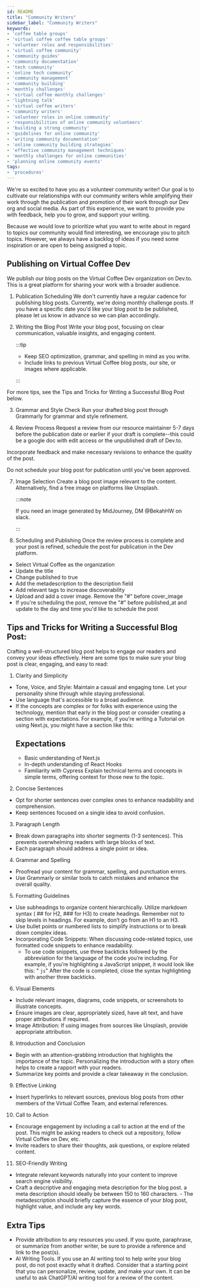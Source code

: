 ```yaml
---
id: README
title: "Community Writers"
sidebar_label: "Community Writers"
keywords: 
- 'coffee table groups'
- 'virtual coffee coffee table groups'
- 'volunteer roles and responsibilities'
- 'virtual coffee community'
- 'community guides'
- 'community documentation'
- 'tech community'
- 'online tech community'
- 'community management'
- 'community building'
- 'monthly challenges'
- 'virtual coffee monthly challenges'
- 'lightning talk'
- 'virtual coffee writers'
- 'community writers'
- 'volunteer roles in online community'
- 'responsibilities of online community volunteers'
- 'building a strong community'
- 'guidelines for online community'
- 'writing community documentation'
- 'online community building strategies'
- 'effective community management techniques'
- 'monthly challenges for online communities'
- 'planning online community events'
tags:
- 'procedures'
---
```


We're so excited to have you as a volunteer community writer! Our goal is to cultivate our relationships with our community writers while amplifying their work through the publication and promotion of their work through our Dev org and social media. As part of this experience, we want to provide you with feedback, help you to grow, and support your writing.

Because we would love to prioritize what you want to write about in regard to topics our community would find interesting, we encourage you to pitch topics. However, we always have a backlog of ideas if you need some inspiration or are open to being assigned a topic.

## Publishing on Virtual Coffee Dev

We publish our blog posts on the Virtual Coffee Dev organization on Dev.to. This is a great platform for sharing your work with a broader audience.

1. Publication Scheduling
   We don't currently have a regular cadence for publishing blog posts. Currently, we're doing monthly challenge posts. If you have a specific date you'd like your blog post to be published, please let us know in advance so we can plan accordingly.

2. Writing the Blog Post
   Write your blog post, focusing on clear communication, valuable insights, and engaging content.

   :::tip

   - Keep SEO optimization, grammar, and spelling in mind as you write.
   - Include links to previous Virtual Coffee blog posts, our site, or images where applicable.

   :::

For more tips, see the Tips and Tricks for Writing a Successful Blog Post below.

3. Grammar and Style Check
   Run your drafted blog post through Grammarly for grammar and style refinement.

4. Review Process
   Request a review from our resource maintainer 5-7 days before the publication date or earlier if your draft is complete--this could be a google doc with edit access or the unpublished draft of Dev.to.

Incorporate feedback and make necessary revisions to enhance the quality of the post.

Do not schedule your blog post for publication until you've been approved.

7. Image Selection
   Create a blog post image relevant to the content. Alternatively, find a free image on platforms like Unsplash.

   :::note

   If you need an image generated by MidJourney, DM @BekahHW on slack.

   :::

8. Scheduling and Publishing
   Once the review process is complete and your post is refined, schedule the post for publication in the Dev platform.

- Select Virtual Coffee as the organization
- Update the title
- Change published to true
- Add the metadescription to the description field
- Add relevant tags to increase discoverability
- Upload and add a cover image. Remove the "#" before cover_image
- If you're scheduling the post, remove the "#" before published_at and update to the day and time you'd like to schedule the post

## Tips and Tricks for Writing a Successful Blog Post:

Crafting a well-structured blog post helps to engage our readers and convey your ideas effectively. Here are some tips to make sure your blog post is clear, engaging, and easy to read:

1. Clarity and Simplicity

- Tone, Voice, and Style: Maintain a casual and engaging tone. Let your personality shine through while staying professional.
- Use language that's accessible to a broad audience.
- If the concepts are complex or for folks with experience using the technology, mention that early in the blog post or consider creating a section with expectations. For example, if you’re writing a Tutorial on using Next.js, you might have a section like this:
  ## Expectations
  - Basic understanding of Next.js
  - In-depth understanding of React Hooks
  - Familiarity with Cypress
    Explain technical terms and concepts in simple terms, offering context for those new to the topic.

2. Concise Sentences

- Opt for shorter sentences over complex ones to enhance readability and comprehension.
- Keep sentences focused on a single idea to avoid confusion.

3. Paragraph Length

- Break down paragraphs into shorter segments (1-3 sentences). This prevents overwhelming readers with large blocks of text.
- Each paragraph should address a single point or idea.

4. Grammar and Spelling

- Proofread your content for grammar, spelling, and punctuation errors.
- Use Grammarly or similar tools to catch mistakes and enhance the overall quality.

5. Formatting Guidelines

- Use subheadings to organize content hierarchically. Utilize markdown syntax ( ## for H2, ### for H3) to create headings. Remember not to skip levels in headings. For example, don’t go from an H1 to an H3.
- Use bullet points or numbered lists to simplify instructions or to break down complex ideas.
- Incorporating Code Snippets: When discussing code-related topics, use formatted code snippets to enhance readability.
  - To use code snippets, use three backticks followed by the abbreviation for the language of the code you’re including. For example, if you’re highlighting a JavaScript snippet, it would look like this: " `js`" After the code is completed, close the syntax highlighting with another three backticks.

6. Visual Elements

- Include relevant images, diagrams, code snippets, or screenshots to illustrate concepts.
- Ensure images are clear, appropriately sized, have alt text, and have proper attributions if required.
- Image Attribution: If using images from sources like Unsplash, provide appropriate attribution.

8. Introduction and Conclusion

- Begin with an attention-grabbing introduction that highlights the importance of the topic. Personalizing the introduction with a story often helps to create a rapport with your readers.
- Summarize key points and provide a clear takeaway in the conclusion.

9. Effective Linking

- Insert hyperlinks to relevant sources, previous blog posts from other members of the Virtual Coffee Team, and external references.

10. Call to Action

- Encourage engagement by including a call to action at the end of the post. This might be asking readers to check out a repository, follow Virtual Coffee on Dev, etc.
- Invite readers to share their thoughts, ask questions, or explore related content.

11. SEO-Friendly Writing

- Integrate relevant keywords naturally into your content to improve search engine visibility.
- Craft a descriptive and engaging meta description for the blog post.
  a meta description should ideally be between 150 to 160 characters. - The metadescription should briefly capture the essence of your blog post, highlight value, and include any key words.

## Extra Tips

- Provide attribution to any resources you used. If you quote, paraphrase, or summarize from another writer, be sure to provide a reference and link to the post(s).
- AI Writing Tools. If you use an AI writing tool to help write your blog post, do not post exactly what it drafted. Consider that a starting point that you can personalize, review, update, and make your own. It can be useful to ask ChatGPT/AI writing tool for a review of the content.
